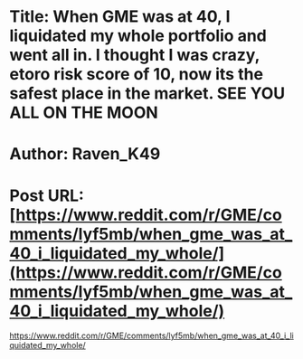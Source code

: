 # Title: When GME was at 40, I liquidated my whole portfolio and went all in. I thought I was crazy, etoro risk score of 10, now its the safest place in the market. SEE YOU ALL ON THE MOON
# Author: Raven_K49
# Post URL: [https://www.reddit.com/r/GME/comments/lyf5mb/when_gme_was_at_40_i_liquidated_my_whole/](https://www.reddit.com/r/GME/comments/lyf5mb/when_gme_was_at_40_i_liquidated_my_whole/)


https://www.reddit.com/r/GME/comments/lyf5mb/when_gme_was_at_40_i_liquidated_my_whole/